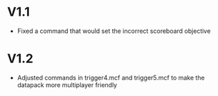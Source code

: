 # V1.1
- Fixed a command that would set the incorrect scoreboard objective

# V1.2
- Adjusted commands in trigger4.mcf and trigger5.mcf to make the datapack more multiplayer friendly
